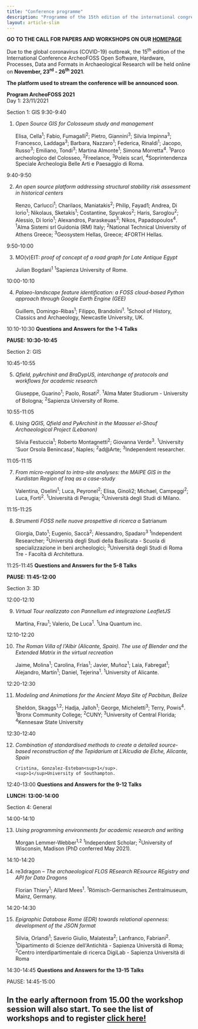 ```yaml
---
title: "Conference programme"
description: "Programme of the 15th edition of the international congress ArcheoFOSS: open software, hardware, processes, data, and formats in archaeological research"
layout: article-slim
---
```


**GO TO THE CALL FOR PAPERS AND WORKSHOPS ON OUR [HOMEPAGE](./index)**

Due to the global coronavirus (COVID-19) outbreak, the 15<sup>th</sup> edition of the
International Conference ArcheoFOSS Open Software, Hardware, Processes,
Data and Formats in Archaeological Research will be held online on
**November, 23<sup>rd</sup> - 26<sup>th</sup> 2021**.

**The platform used to stream the conference will be announced soon**.

**Program ArcheoFOSS 2021**  
Day 1: 23/11/2021

Section 1: GIS
9:30-9:40

1. _Open Source GIS for Colosseum study and management_

   Elisa, Cella<sup>1</sup>; Fabio, Fumagalli<sup>2</sup>; Pietro, Giannini<sup>3</sup>; Silvia Impinna<sup>3</sup>; Francesco, Laddaga<sup>3</sup>; Barbara, Nazzaro<sup>1</sup>; Federica, Rinaldi<sup>1</sup>; Jacopo, Russo<sup>3</sup>; Emiliano, Tondi<sup>3</sup>; Martina Almonte<sup>1</sup>; Simona Morretta<sup>4</sup>.
   <sup>1</sup>Parco archeologico del Colosseo, <sup>2</sup>Freelance, <sup>3</sup>Poleis scarl, <sup>4</sup>Soprintendenza Speciale Archeologia Belle Arti e Paesaggio di Roma.

9:40-9:50

2. _An open source platform addressing structural stability risk assessment in historical centers_

   Renzo, Carlucci<sup>1</sup>; Charilaos, Maniatakis<sup>2</sup>; Philip, Fayad1; Andrea, Di Iorio<sup>1</sup>; Nikolaus, Sketakis<sup>1</sup>; Costantine, Spyrakos<sup>2</sup>; Haris, Saroglou<sup>2</sup>; Alessio, Di Iorio<sup>1</sup>; Alexandros, Paraskeuas<sup>3</sup>; Nikos, Papadopoulos<sup>4</sup>.
   <sup>1</sup>Alma Sistemi srl Guidonia (RM) Italy; <sup>2</sup>National Technical University of Athens Greece; <sup>3</sup>Geosystem Hellas, Greece; 4FORTH Hellas.

9:50-10:00

3. MO(v)EIT: _proof of concept of a road graph for Late Antique Egypt_

   Julian Bogdani<sup>1</sup>
   <sup>1</sup>Sapienza University of Rome.

10:00-10:10

4. _Palaeo-landscape feature identification: a FOSS cloud-based Python approach through Google Earth Engine (GEE)_

   Guillem, Domingo-Ribas<sup>1</sup>; Filippo, Brandolini<sup>1</sup>.
   <sup>1</sup>School of History, Classics and Archaeology, Newcastle University, UK.

10:10-10:30
**Questions and Answers for the 1-4 Talks**

**PAUSE: 10:30-10:45**

Section 2: GIS

10:45-10:55

5. _Qfield, pyArchinit and BraDypUS, interchange of protocols and workflows for academic research_

   Giuseppe, Guarino<sup>1</sup>; Paolo, Rosati<sup>2</sup>.
   <sup>1</sup>Alma Mater Studiorum - University of Bologna; <sup>2</sup>Sapienza University of Rome.

10:55-11:05

6. _Using QGIS, Qfield and PyArchinit in the Maasser el-Shouf Archaeological Project (Lebanon)_

   Silvia Festuccia<sup>1</sup>; Roberto Montagnetti<sup>2</sup>; Giovanna Verde<sup>3</sup>.
   <sup>1</sup>University 'Suor Orsola Benincasa', Naples; <sup>2</sup>ad@Arte; <sup>3</sup>Independent researcher.

11:05-11:15

7. _From micro-regional to intra-site analyses: the MAIPE GIS in the Kurdistan Region of Iraq as a case-study_

   Valentina, Oselini<sup>1</sup>; Luca, Peyronel<sup>2</sup>; Elisa, Ginoli2; Michael, Campeggi<sup>2</sup>; Luca, Forti<sup>2</sup>.
   <sup>1</sup>Università di Perugia; <sup>2</sup>Università degli Studi di Milano.

11:15-11:25

8. _Strumenti FOSS nelle nuove prospettive di ricerca a_ Satrianum

   Giorgia, Dato<sup>1</sup>; Eugenio, Saccà<sup>2</sup>; Alessandro, Spadaro<sup>3</sup>
   <sup>1</sup>Independent Researcher; <sup>2</sup>Università degli Studi della Basilicata - Scuola di specializzazione in beni archeologici; <sup>3</sup>Università degli Studi di Roma Tre - Facoltà di Architettura.

11:25-11:45
**Questions and Answers for the 5-8 Talks**

**PAUSE: 11:45-12:00**

Section 3: 3D

12:00-12:10

9. _Virtual Tour realizzato con Pannellum ed integrazione LeafletJS_

   Martina, Frau<sup>1</sup>; Valerio, De Luca<sup>1</sup>.
   <sup>1</sup>Una Quantum inc.

12:10-12:20

10. _The Roman Villa of l'Albir (Alicante, Spain). The use of Blender and the Extended Matrix in the virtual recreation_

    Jaime, Molina<sup>1</sup>; Carolina, Frías<sup>1</sup>; Javier, Muñoz<sup>1</sup>; Laia, Fabregat<sup>1</sup>; Alejandro, Martín<sup>1</sup>; Daniel, Tejerina<sup>1</sup>.
    <sup>1</sup>University of Alicante.

12:20-12:30

11. _Modeling and Animations for the Ancient Maya Site of Pacbitun, Belize_

    Sheldon, Skaggs<sup>1</sup><sup>,</sup><sup>2</sup>; Hadja, Jalloh<sup>1</sup>; George, Micheletti<sup>3</sup>; Terry, Powis<sup>4</sup>.
    <sup>1</sup>Bronx Community College; <sup>2</sup>CUNY; <sup>3</sup>University of Central Florida; <sup>4</sup>Kennesaw State University

12:30-12:40

12. _Combination of standardised methods to create a detailed source-based reconstruction of the Tepidarium at L’Alcudia de Elche, Alicante, Spain_

        Cristina, Gonzalez-Esteban<sup>1</sup>.
        <sup>1</sup>University of Southampton.

12:40-13:00
**Questions and Answers for the 9-12 Talks**

**LUNCH: 13:00-14:00**

Section 4: General

14:00-14:10

13. _Using programming environments for academic research and writing_

    Morgan Lemmer-Webber<sup>1</sup><sup>,</sup><sup>2</sup>
    <sup>1</sup>Independent Scholar; <sup>2</sup>University of Wisconsin, Madison (PhD conferred May 2021).

14:10-14:20

14. re3dragon – _The archaeological FLOS REsearch REsource REgistry and API for Data Dragons_

    Florian Thiery<sup>1</sup>; Allard Mees<sup>1</sup>.
    <sup>1</sup>Römisch-Germanisches Zentralmuseum, Mainz, Germany.

14:20-14:30

15. _Epigraphic Database Rome (EDR) towards relational openness: development of the JSON format_

    Silvia, Orlandi<sup>1</sup>; Saverio Giulio, Malatesta<sup>2</sup>; Lanfranco, Fabriani<sup>2</sup>.
    <sup>1</sup>Dipartimento di Scienze dell'Antichità - Sapienza Università di Roma; <sup>2</sup>Centro interdipartimentale di ricerca DigiLab - Sapienza Università di Roma

14:30-14:45
**Questions and Answers for the 13-15 Talks**

PAUSE: 14:45-15:00

## In the early afternoon from 15.00 the workshop session will also start. To see the list of workshops and to register [click here!](https://2021.archeofoss.org/workshops)
